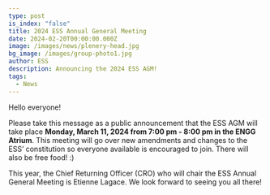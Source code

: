 ```yaml
---
type: post
is_index: "false"
title: 2024 ESS Annual General Meeting
date: 2024-02-20T00:00:00.000Z
image: /images/news/plenery-head.jpg
bg_image: /images/group-photo1.jpg
author: ESS
description: Announcing the 2024 ESS AGM!
tags:
  - News
---
```


Hello everyone!

Please take this message as a public announcement that the ESS AGM will take place **Monday, March 11, 2024 from 7:00 pm - 8:00 pm in the ENGG Atrium**. This meeting will go over new amendments and changes to the ESS’ constitution so everyone available is encouraged to join. There will also be free food! :)

This year, the Chief Returning Officer (CRO) who will chair the ESS Annual General Meeting is Etienne Lagace. We look forward to seeing you all there!
